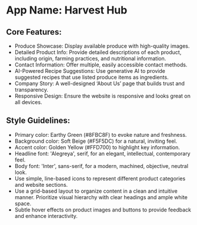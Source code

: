 # **App Name**: Harvest Hub

## Core Features:

- Produce Showcase: Display available produce with high-quality images.
- Detailed Product Info: Provide detailed descriptions of each product, including origin, farming practices, and nutritional information.
- Contact Information: Offer multiple, easily accessible contact methods.
- AI-Powered Recipe Suggestions: Use generative AI to provide suggested recipes that use listed produce items as ingredients.
- Company Story: A well-designed ‘About Us’ page that builds trust and transparency.
- Responsive Design: Ensure the website is responsive and looks great on all devices.

## Style Guidelines:

- Primary color: Earthy Green (#8FBC8F) to evoke nature and freshness.
- Background color: Soft Beige (#F5F5DC) for a natural, inviting feel.
- Accent color: Golden Yellow (#FFD700) to highlight key information.
- Headline font: 'Alegreya', serif, for an elegant, intellectual, contemporary feel.
- Body font: 'Inter', sans-serif, for a modern, machined, objective, neutral look. 
- Use simple, line-based icons to represent different product categories and website sections.
- Use a grid-based layout to organize content in a clean and intuitive manner. Prioritize visual hierarchy with clear headings and ample white space.
- Subtle hover effects on product images and buttons to provide feedback and enhance interactivity.